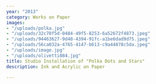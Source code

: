 ```yaml
---
year: "2013"
category: Works on Paper
images:
- "/uploads/polka.jpg"
- "/uploads/32c70f5d-0484-49f5-8253-6a52672f4873.jpeg"
- "/uploads/94463627-9d48-4394-91fc-a1be6dad9d75.jpeg"
- "/uploads/56ca032a-4765-4147-b613-c9a44878c5da.jpeg"
- "/uploads/image.jpg"
- "/uploads/olivetti884.jpg"
title: Studio Installation of "Polka Dots and Stars"
description: Ink and Acrylic on Paper

---
```

